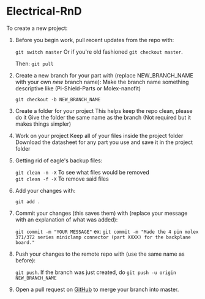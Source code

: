 # Electrical-RnD

To create a new project:
1. Before you begin work, pull recent updates from the repo with:
	
	`git switch master`
	Or if you're old fashioned `git checkout master`.

	Then: `git pull`

2. Create a new branch for your part with (replace NEW_BRANCH_NAME with your own _new_ branch name):
	Make the branch name something descriptive like (Pi-Shield-Parts or Molex-nanofit)
  
	`git checkout -b NEW_BRANCH_NAME`
  
3. Create a folder for your project
	This helps keep the repo clean, please do it
	Give the folder the same name as the branch (Not required but it makes things simpler)

4. Work on your project
	Keep all of your files inside the project folder
	Download the datasheet for any part you use and save it in the project folder

4. Getting rid of eagle's backup files:

	`git clean -n -X`  To see what files would be removed  
	`git clean -f -X`  To remove said files

5. Add your changes with:

	`git add .`

6. Commit your changes (this saves them) with (replace your message with an explanation of what was added):

	`git commit -m "YOUR MESSAGE"`
	ex: `git commit -m "Made the 4 pin molex 371/372 series miniclamp connector (part XXXX) for the backplane board."`

7. Push your changes to the remote repo with (use the same name as before):

	`git push`.
	If the branch was just created, do `git push -u origin NEW_BRANCH_NAME`
	
8. Open a pull request on [GitHub](https://github.com/purduerov/Electrical-RnD/pulls) to merge your branch into master.
